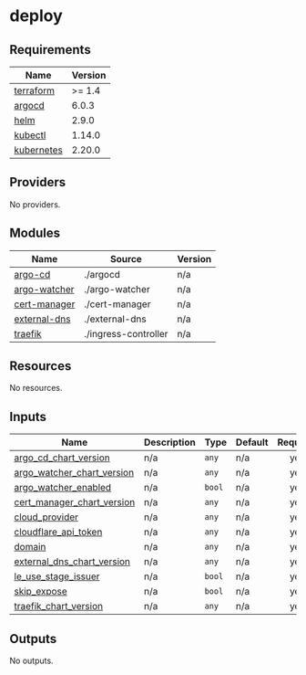# deploy

<!-- BEGINNING OF PRE-COMMIT-TERRAFORM DOCS HOOK -->
## Requirements

| Name | Version |
|------|---------|
| <a name="requirement_terraform"></a> [terraform](#requirement\_terraform) | >= 1.4 |
| <a name="requirement_argocd"></a> [argocd](#requirement\_argocd) | 6.0.3 |
| <a name="requirement_helm"></a> [helm](#requirement\_helm) | 2.9.0 |
| <a name="requirement_kubectl"></a> [kubectl](#requirement\_kubectl) | 1.14.0 |
| <a name="requirement_kubernetes"></a> [kubernetes](#requirement\_kubernetes) | 2.20.0 |

## Providers

No providers.

## Modules

| Name | Source | Version |
|------|--------|---------|
| <a name="module_argo-cd"></a> [argo-cd](#module\_argo-cd) | ./argocd | n/a |
| <a name="module_argo-watcher"></a> [argo-watcher](#module\_argo-watcher) | ./argo-watcher | n/a |
| <a name="module_cert-manager"></a> [cert-manager](#module\_cert-manager) | ./cert-manager | n/a |
| <a name="module_external-dns"></a> [external-dns](#module\_external-dns) | ./external-dns | n/a |
| <a name="module_traefik"></a> [traefik](#module\_traefik) | ./ingress-controller | n/a |

## Resources

No resources.

## Inputs

| Name | Description | Type | Default | Required |
|------|-------------|------|---------|:--------:|
| <a name="input_argo_cd_chart_version"></a> [argo\_cd\_chart\_version](#input\_argo\_cd\_chart\_version) | n/a | `any` | n/a | yes |
| <a name="input_argo_watcher_chart_version"></a> [argo\_watcher\_chart\_version](#input\_argo\_watcher\_chart\_version) | n/a | `any` | n/a | yes |
| <a name="input_argo_watcher_enabled"></a> [argo\_watcher\_enabled](#input\_argo\_watcher\_enabled) | n/a | `bool` | n/a | yes |
| <a name="input_cert_manager_chart_version"></a> [cert\_manager\_chart\_version](#input\_cert\_manager\_chart\_version) | n/a | `any` | n/a | yes |
| <a name="input_cloud_provider"></a> [cloud\_provider](#input\_cloud\_provider) | n/a | `any` | n/a | yes |
| <a name="input_cloudflare_api_token"></a> [cloudflare\_api\_token](#input\_cloudflare\_api\_token) | n/a | `any` | n/a | yes |
| <a name="input_domain"></a> [domain](#input\_domain) | n/a | `any` | n/a | yes |
| <a name="input_external_dns_chart_version"></a> [external\_dns\_chart\_version](#input\_external\_dns\_chart\_version) | n/a | `any` | n/a | yes |
| <a name="input_le_use_stage_issuer"></a> [le\_use\_stage\_issuer](#input\_le\_use\_stage\_issuer) | n/a | `bool` | n/a | yes |
| <a name="input_skip_expose"></a> [skip\_expose](#input\_skip\_expose) | n/a | `bool` | n/a | yes |
| <a name="input_traefik_chart_version"></a> [traefik\_chart\_version](#input\_traefik\_chart\_version) | n/a | `any` | n/a | yes |

## Outputs

No outputs.
<!-- END OF PRE-COMMIT-TERRAFORM DOCS HOOK -->
